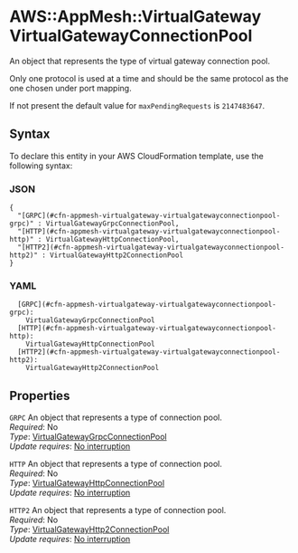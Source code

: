 # AWS::AppMesh::VirtualGateway VirtualGatewayConnectionPool<a name="aws-properties-appmesh-virtualgateway-virtualgatewayconnectionpool"></a>

An object that represents the type of virtual gateway connection pool\.

Only one protocol is used at a time and should be the same protocol as the one chosen under port mapping\.

If not present the default value for `maxPendingRequests` is `2147483647`\.

## Syntax<a name="aws-properties-appmesh-virtualgateway-virtualgatewayconnectionpool-syntax"></a>

To declare this entity in your AWS CloudFormation template, use the following syntax:

### JSON<a name="aws-properties-appmesh-virtualgateway-virtualgatewayconnectionpool-syntax.json"></a>

```
{
  "[GRPC](#cfn-appmesh-virtualgateway-virtualgatewayconnectionpool-grpc)" : VirtualGatewayGrpcConnectionPool,
  "[HTTP](#cfn-appmesh-virtualgateway-virtualgatewayconnectionpool-http)" : VirtualGatewayHttpConnectionPool,
  "[HTTP2](#cfn-appmesh-virtualgateway-virtualgatewayconnectionpool-http2)" : VirtualGatewayHttp2ConnectionPool
}
```

### YAML<a name="aws-properties-appmesh-virtualgateway-virtualgatewayconnectionpool-syntax.yaml"></a>

```
  [GRPC](#cfn-appmesh-virtualgateway-virtualgatewayconnectionpool-grpc):
    VirtualGatewayGrpcConnectionPool
  [HTTP](#cfn-appmesh-virtualgateway-virtualgatewayconnectionpool-http):
    VirtualGatewayHttpConnectionPool
  [HTTP2](#cfn-appmesh-virtualgateway-virtualgatewayconnectionpool-http2):
    VirtualGatewayHttp2ConnectionPool
```

## Properties<a name="aws-properties-appmesh-virtualgateway-virtualgatewayconnectionpool-properties"></a>

`GRPC` <a name="cfn-appmesh-virtualgateway-virtualgatewayconnectionpool-grpc"></a>
An object that represents a type of connection pool\.  
_Required_: No  
_Type_: [VirtualGatewayGrpcConnectionPool](aws-properties-appmesh-virtualgateway-virtualgatewaygrpcconnectionpool.md)  
_Update requires_: [No interruption](https://docs.aws.amazon.com/AWSCloudFormation/latest/UserGuide/using-cfn-updating-stacks-update-behaviors.html#update-no-interrupt)

`HTTP` <a name="cfn-appmesh-virtualgateway-virtualgatewayconnectionpool-http"></a>
An object that represents a type of connection pool\.  
_Required_: No  
_Type_: [VirtualGatewayHttpConnectionPool](aws-properties-appmesh-virtualgateway-virtualgatewayhttpconnectionpool.md)  
_Update requires_: [No interruption](https://docs.aws.amazon.com/AWSCloudFormation/latest/UserGuide/using-cfn-updating-stacks-update-behaviors.html#update-no-interrupt)

`HTTP2` <a name="cfn-appmesh-virtualgateway-virtualgatewayconnectionpool-http2"></a>
An object that represents a type of connection pool\.  
_Required_: No  
_Type_: [VirtualGatewayHttp2ConnectionPool](aws-properties-appmesh-virtualgateway-virtualgatewayhttp2connectionpool.md)  
_Update requires_: [No interruption](https://docs.aws.amazon.com/AWSCloudFormation/latest/UserGuide/using-cfn-updating-stacks-update-behaviors.html#update-no-interrupt)
